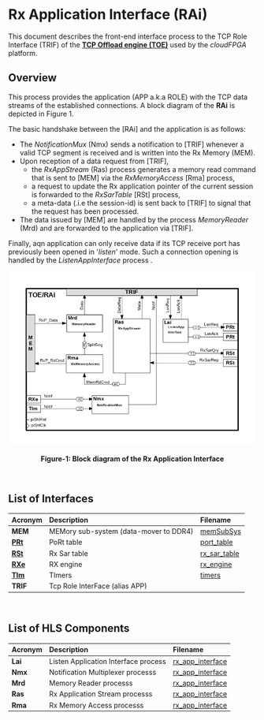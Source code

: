 # Rx Application Interface (RAi)
This document describes the front-end interface process to the TCP Role Interface (TRIF) of the **[TCP Offload engine (TOE)](./TOE.md)** used by the *cloudFPGA* platform. 

## Overview
This process provides the application (APP a.k.a ROLE) with the TCP data streams of the established connections. A block diagram of the **RAi** is depicted in Figure 1.


The basic handshake between the [RAi] and the application is as follows:
- The _NotificationMux_ (Nmx) sends a notification to [TRIF] whenever a valid TCP segment is received and is written into the Rx Memory (MEM).
- Upon reception of a data request from [TRIF], 
  - the _RxAppStream_ (Ras) process generates a memory read command that is sent to [MEM] via the _RxMemoryAccess_ [Rma] process, 
  - a request to update the Rx application pointer of the current session is forwarded to the _RxSarTable_ [RSt] process,
  - a meta-data (.i.e the session-id) is sent back to [TRIF] to signal that the request has been processed.
- The data issued by [MEM] are handled by the process _MemoryReader_ (Mrd) and are forwarded to the application via [TRIF].

Finally, aqn application can only receive data if its TCP receive port has previously been opened in '_listen_' mode. Such a connection opening is handled by the _ListenAppInterface_ process .
 
![Block diagram of the TOE/RAi](./images/Fig-TOE-RAi-Structure.bmp#center)
<p align="center"><b>Figure-1: Block diagram of the Rx Application Interface</b></p>
<br>

## List of Interfaces

| Acronym                    | Description                             | Filename
|:---------------------------|:----------------------------------------|:--------------
|  **MEM**                   | MEMory sub-system (data-mover to DDR4)  | [memSubSys](../../SRA/LIB/SHELL/LIB/hdl/mem/memSubSys.v)
|  **[PRt](./PRt.md)**       | PoRt table                              | [port_table](../../SRA/LIB/SHELL/LIB/hls/toe/src/port_table/port_table.cpp)
|  **[RSt](./RSt.md)**       | Rx Sar table                            | [rx_sar_table](../../SRA/LIB/SHELL/LIB/hls/toe/src/rx_sar_table/rx_sar_table.cpp)
|  **[RXe](./RXe.md)**       | RX engine                               | [rx_engine](../../SRA/LIB/SHELL/LIB/hls/toe/src/rx_engine/src/rx_engine.cpp)
|  **[TIm](./TIm.md)**       | TImers                                  | [timers](../../SRA/LIB/SHELL/LIB/hls/toe/src/timers/timers.cpp)
|  **TRIF**                  | Tcp Role InterFace (alias APP)          | 

<br>

## List of HLS Components

| Acronym         | Description                                           | Filename
|:----------------|:------------------------------------------------------|:--------------
| **Lai**         | Listen Application Interface process                  | [rx_app_interface](../../SRA/LIB/SHELL/LIB/hls/toe/src/rx_app_interface/rx_app_interface.cpp)
| **Nmx**         | Notification Multiplexer processs                     | [rx_app_interface](../../SRA/LIB/SHELL/LIB/hls/toe/src/rx_app_interface/rx_app_interface.cpp)
| **Mrd**         | Memory Reader processs                                | [rx_app_interface](../../SRA/LIB/SHELL/LIB/hls/toe/src/rx_app_interface/rx_app_interface.cpp)
| **Ras**         | Rx Application Stream processs                        | [rx_app_interface](../../SRA/LIB/SHELL/LIB/hls/toe/src/rx_app_interface/rx_app_interface.cpp)
| **Rma**         | Rx Memory Access processs                             | [rx_app_interface](../../SRA/LIB/SHELL/LIB/hls/toe/src/rx_app_interface/rx_app_interface.cpp)

<br>
